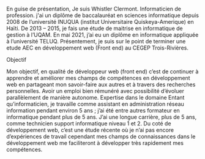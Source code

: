 En guise de présentation, Je suis Whistler Clermont. Informaticien de profession. j'ai un diplôme de baccalauréat en sciences informatique depuis 2008 de l’université INUQUA (institut Universitaire Quiskeya-Amerique) en Haïti. De 2013 – 2015, je fais une étude de maitrise en informatique de gestion à l’UQAM. 
En mai 2021, j’ai eu un diplôme en informatique appliquée à l’université TELUQ.
Présentement, je suis sur le point de terminer une etude AEC en développement web (Front end) au CEGEP Trois-Rivières. 

Objectif


Mon objectif, en qualité de développeur web (front end) c’est de continuer à apprendre et améliorer mes champs de compétences en développement web en partageant mon savoir-faire aux autres et à travers des recherches personnelles. Avoir un emploi bien rémunéré avec possibilité d’évoluer parallèlement de manière autonome. 
Expertise dans le domaine
Entant qu’informaticien, je travaille comme assistant en administration réseau information pendant environ 5 ans ; j’ai été entre autres formateur en informatique pendant plus de 5 ans. J’ai une longue carrière, plus de 5 ans, comme technicien support informatique niveau 1 et 2. Du coté de développement web, c’est une étude récente où je n’ai pas encore d’expériences de travail cependant mes champs de connaissances dans le développement web me faciliteront à développer très rapidement mes compétences. 
 

